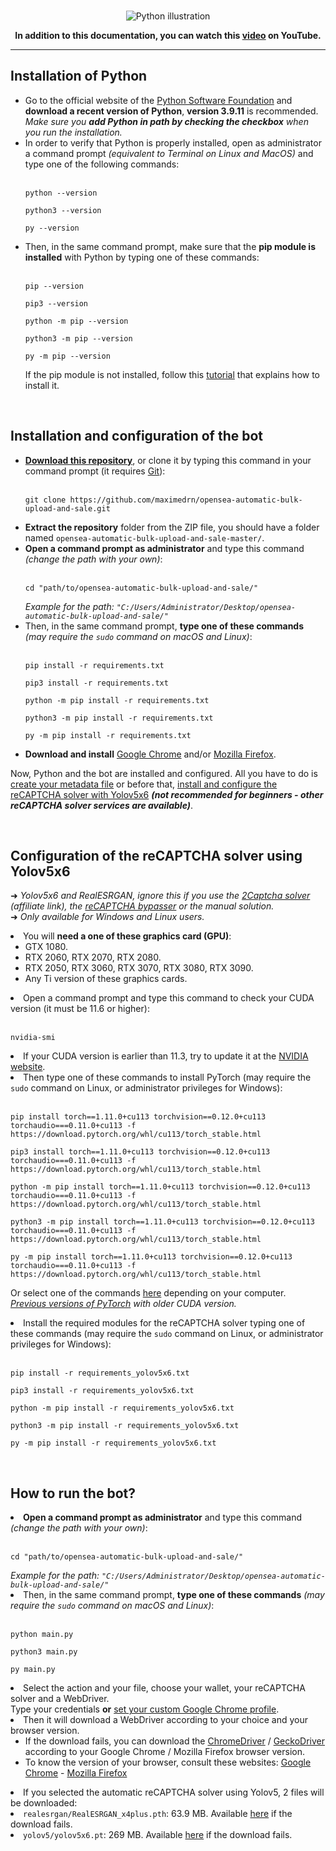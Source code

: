 <br />
<p align="center">
<img src="https://i.ibb.co/HzwxLFR/python.png" alt="Python illustration">
</p>

<p align="center"><strong>In addition to this documentation, you can watch this <a href="https://www.youtube.com/watch?v=jtERa6i9e1k">video</a> on YouTube.</strong></p>

<hr />

<h2>Installation of Python</h2>

<ul>

<li>Go to the official website of the <a href="https://www.python.org/downloads">Python Software Foundation</a> and <strong>download a recent version of Python</strong>, <strong>version 3.9.11</strong> is recommended.
<br><i>Make sure you <strong>add Python in path by checking the checkbox</strong> when you run the installation.</i></li>

<li>In order to verify that Python is properly installed, open as administrator a command prompt <i>(equivalent to Terminal on Linux and MacOS)</i> and type one of the following commands:<br /><br />
<pre><code>python --version</code></pre>
<pre><code>python3 --version</code></pre>
<pre><code>py --version</code></pre>
</li>

<li>Then, in the same command prompt, make sure that the <strong>pip module is installed</strong> with Python by typing one of these commands:<br /><br />
<pre><code>pip --version</code></pre>
<pre><code>pip3 --version</code></pre>
<pre><code>python -m pip --version</code></pre>
<pre><code>python3 -m pip --version</code></pre>
<pre><code>py -m pip --version</code></pre>
If the pip module is not installed, follow this <a href="https://pip.pypa.io/en/stable/installation/">tutorial</a> that explains how to install it.</li>

</ul>

<br />
<h2>Installation and configuration of the bot</h2>

<ul>

<li><a href="https://github.com/maximedrn/opensea-automatic-bulk-upload-and-sale/archive/refs/heads/master.zip"><strong>Download this repository</strong></a>, or clone it by typing this command in your command prompt (it requires <a href="https://git-scm.com/downloads">Git</a>):<br /><br />
<pre><code>git clone https://github.com/maximedrn/opensea-automatic-bulk-upload-and-sale.git</code></pre></li>

<li><strong>Extract the repository</strong> folder from the ZIP file, you should have a folder named <code>opensea-automatic-bulk-upload-and-sale-master/</code>.</li>

<li><strong>Open a command prompt as administrator</strong> and type this command <i>(change the path with your own)</i>:<br /><br />
<pre><code>cd "path/to/opensea-automatic-bulk-upload-and-sale/"</code></pre>
<i>Example for the path: <code>"C:/Users/Administrator/Desktop/opensea-automatic-bulk-upload-and-sale/"</code></i></li>
</li>

<li>Then, in the same command prompt, <strong>type one of these commands</strong> <i>(may require the <code>sudo</code> command on macOS and Linux)</i>:<br /><br />
<pre><code>pip install -r requirements.txt</code></pre>
<pre><code>pip3 install -r requirements.txt</code></pre>
<pre><code>python -m pip install -r requirements.txt</code></pre>
<pre><code>python3 -m pip install -r requirements.txt</code></pre>
<pre><code>py -m pip install -r requirements.txt</code></pre>
</li>

<li><strong>Download and install</strong> <a href="https://www.google.com/intl/en_en/chrome/">Google Chrome</a> and/or <a href="https://www.mozilla.org/en-US/firefox/new/">Mozilla Firefox</a>.

</ul>


Now, Python and the bot are installed and configured. All you have to do is <a href="Creation-of-the-metadata-file">create your metadata file</a> or before that, <a href="#configuration-of-the-recaptcha-solver-using-yolov5x6">install and configure the reCAPTCHA solver with Yolov5x6</a> <i><strong>(not recommended for beginners - other reCAPTCHA solver services are available)</strong></i>.


<br />
<h2>Configuration of the reCAPTCHA solver using Yolov5x6</h2>

<p>➜ <i>Yolov5x6 and RealESRGAN, ignore this if you use the <a href="https://2captcha.com/?from=13853725">2Captcha solver</a> (affiliate link), the <a href="reCAPTCHA-Bypasser">reCAPTCHA bypasser</a> or the manual solution.</i>
<br />➜ <i>Only available for Windows and Linux users.</i></p>

<li>You will <strong>need a one of these graphics card (GPU)</strong>:
<ul>
<li>GTX 1080.</li>
<li>RTX 2060, RTX 2070, RTX 2080.</li>
<li>RTX 2050, RTX 3060, RTX 3070, RTX 3080, RTX 3090.</li>
<li>Any Ti version of these graphics cards.</li>
</ul>

<li>Open a command prompt and type this command to check your CUDA version (it must be 11.6 or higher):<br /><br />
<pre><code>nvidia-smi</code></pre>

<li>If your CUDA version is earlier than 11.3, try to update it at the <a href="https://developer.nvidia.com/cuda-downloads">NVIDIA website</a>.

<li>Then type one of these commands to install PyTorch (may require the <code>sudo</code> command on Linux, or administrator privileges for Windows):<br /><br />
<pre><code>pip install torch==1.11.0+cu113 torchvision==0.12.0+cu113 torchaudio===0.11.0+cu113 -f https://download.pytorch.org/whl/cu113/torch_stable.html</code></pre>
<pre><code>pip3 install torch==1.11.0+cu113 torchvision==0.12.0+cu113 torchaudio===0.11.0+cu113 -f https://download.pytorch.org/whl/cu113/torch_stable.html</code></pre>
<pre><code>python -m pip install torch==1.11.0+cu113 torchvision==0.12.0+cu113 torchaudio===0.11.0+cu113 -f https://download.pytorch.org/whl/cu113/torch_stable.html</code></pre>
<pre><code>python3 -m pip install torch==1.11.0+cu113 torchvision==0.12.0+cu113 torchaudio===0.11.0+cu113 -f https://download.pytorch.org/whl/cu113/torch_stable.html</code></pre>
<pre><code>py -m pip install torch==1.11.0+cu113 torchvision==0.12.0+cu113 torchaudio===0.11.0+cu113 -f https://download.pytorch.org/whl/cu113/torch_stable.html</code></pre>
<p>Or select one of the commands <a href="https://pytorch.org/get-started/locally/">here</a> depending on your computer.  
<br /><i><a href="https://pytorch.org/get-started/previous-versions/">Previous versions of PyTorch</a> with older CUDA version.</i></p>

<li>Install the required modules for the reCAPTCHA solver typing one of these commands (may require the <code>sudo</code> command on Linux, or administrator privileges for Windows):<br /><br />
<pre><code>pip install -r requirements_yolov5x6.txt</code></pre>
<pre><code>pip3 install -r requirements_yolov5x6.txt</code></pre>
<pre><code>python -m pip install -r requirements_yolov5x6.txt</code></pre>
<pre><code>python3 -m pip install -r requirements_yolov5x6.txt</code></pre>
<pre><code>py -m pip install -r requirements_yolov5x6.txt</code></pre>


<br />
<h2>How to run the bot?</h2>

<li><strong>Open a command prompt as administrator</strong> and type this command <i>(change the path with your own)</i>:<br /><br />
<pre><code>cd "path/to/opensea-automatic-bulk-upload-and-sale/"</code></pre>
<i>Example for the path: <code>"C:/Users/Administrator/Desktop/opensea-automatic-bulk-upload-and-sale/"</code></i></li>
</li>

<li>Then, in the same command prompt, <strong>type one of these commands</strong> <i>(may require the <code>sudo</code> command on macOS and Linux)</i>:<br /><br />
<pre><code>python main.py</code></pre>
<pre><code>python3 main.py</code></pre>
<pre><code>py main.py</code></pre>
</li>

<li>Select the action and your file, choose your wallet, your reCAPTCHA solver and a WebDriver.
<br />Type your credentials <strong>or</strong> <a href="home.md#how-to-use-a-custom-google-chrome-profile">set your custom Google Chrome profile</a>.</li>

<li>Then it will download a WebDriver according to your choice and your browser version.
<ul>
<li>If the download fails, you can download the <a href="https://chromedriver.chromium.org/downloads">ChromeDriver</a> / <a href="https://github.com/mozilla/geckodriver/releases">GeckoDriver</a> according to your Google Chrome / Mozilla Firefox browser version.</li>
<li>To know the version of your browser, consult these websites: <a href="https://www.whatismybrowser.com/detect/what-version-of-chrome-do-i-have">Google Chrome</a> - <a href="https://www.whatismybrowser.com/detect/what-version-of-firefox-do-i-have">Mozilla Firefox</a></li>
</ul>
<li>If you selected the automatic reCAPTCHA solver using Yolov5, 2 files will be downloaded:
<li><code>realesrgan/RealESRGAN_x4plus.pth</code>: 63.9 MB. Available <a href="https://github.com/maximedrn/opensea-automatic-bulk-upload-and-sale/releases/tag/RealESRGAN">here</a> if the download fails.</li>
<li><code>yolov5/yolov5x6.pt</code>: 269 MB. Available <a href="https://github.com/maximedrn/opensea-automatic-bulk-upload-and-sale/releases/tag/Yolov5x6">here</a> if the download fails.</li>
</ul>
